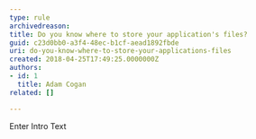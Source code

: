 ```yaml
---
type: rule
archivedreason: 
title: Do you know where to store your application's files?
guid: c23d0bb0-a3f4-48ec-b1cf-aead1892fbde
uri: do-you-know-where-to-store-your-applications-files
created: 2018-04-25T17:49:25.0000000Z
authors:
- id: 1
  title: Adam Cogan
related: []

---
```



Enter Intro Text
<br><excerpt class='endintro'></excerpt><br>



